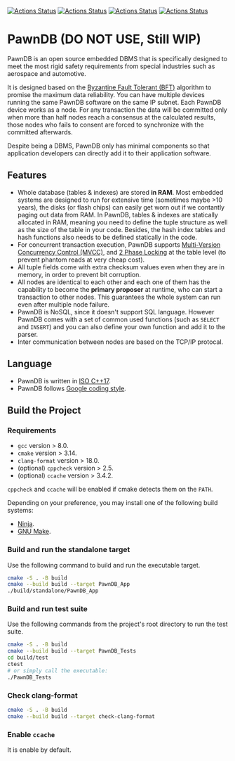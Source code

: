 [![Actions Status](https://github.com/xiahualiu/PawnDB/workflows/Ubuntu/badge.svg)](https://github.com/xiahualiu/PawnDB/actions)
[![Actions Status](https://github.com/xiahualiu/PawnDB/workflows/Standalone/badge.svg)](https://github.com/xiahualiu/PawnDB/actions)
[![Actions Status](https://github.com/xiahualiu/PawnDB/workflows/Install/badge.svg)](https://github.com/xiahualiu/PawnDB/actions)
[![Actions Status](https://github.com/xiahualiu/PawnDB/workflows/Style/badge.svg)](https://github.com/xiahualiu/PawnDB/actions)

# PawnDB (DO NOT USE, Still WIP)

PawnDB is an open source embedded DBMS that is specifically designed to meet the most rigid safety requirements from special industries such as aerospace and automotive.

It is designed based on the [Byzantine Fault Tolerant (BFT)](https://en.wikipedia.org/wiki/Byzantine_fault) algorithm to promise the maximum data reliability. You can have multiple devices running the same PawnDB software on the same IP subnet. Each PawnDB device works as a node. For any transaction the data will be committed only when more than half nodes reach a consensus at the calculated results, those nodes who fails to consent are forced to synchronize with the committed afterwards.

Despite being a DBMS, PawnDB only has minimal components so that application developers can directly add it to their application software.

## Features

- Whole database (tables & indexes) are stored **in RAM**. Most embedded systems are designed to run for extensive time (sometimes maybe >10 years), the disks (or flash chips) can easily get worn out if we contantly paging out data from RAM. In PawnDB, tables & indexes are statically allocated in RAM, meaning you need to define the tuple structure as well as the size of the table in your code. Besides, the hash index tables and hash functions also needs to be defined statically in the code.
- For concurrent transaction execution, PawnDB supports [Multi-Version Concurrency Control (MVCC)](https://en.wikipedia.org/wiki/Multiversion_concurrency_control), and [2 Phase Locking](https://en.wikipedia.org/wiki/Two-phase_locking) at the table level (to prevent phantom reads at very cheap cost).
- All tuple fields come with extra checksum values even when they are in memory, in order to prevent bit corruption.
- All nodes are identical to each other and each one of them has the capability to become the **primary proposer** at runtime, who can start a transaction to other nodes. This guarantees the whole system can run even after multiple node failure.
- PawnDB is NoSQL, since it doesn't support SQL language. However PawnDB comes with a set of common used functions (such as `SELECT` and `INSERT`) and you can also define your own function and add it to the parser. 
- Inter communication between nodes are based on the TCP/IP protocal.

## Language

* PawnDB is written in [ISO C++17](https://isocpp.org/std/the-standard).
* PawnDB follows [Google coding style](https://google.github.io/styleguide/).

## Build the Project

### Requirements

* `gcc` version > 8.0.
* `cmake` version > 3.14.
* `clang-format` version > 18.0.
* (optional) `cppcheck` version > 2.5.
* (optional) `ccache` version > 3.4.2.

`cppcheck` and `ccache` will be enabled if cmake detects them on the `PATH`.

Depending on your preference, you may install one of the following build systems:

* [Ninja](https://ninja-build.org/).
* [GNU Make](https://www.gnu.org/software/make/).

### Build and run the standalone target

Use the following command to build and run the executable target.

```bash
cmake -S . -B build
cmake --build build --target PawnDB_App
./build/standalone/PawnDB_App
```

### Build and run test suite

Use the following commands from the project's root directory to run the test suite.

```bash
cmake -S . -B build
cmake --build build --target PawnDB_Tests
cd build/test
ctest
# or simply call the executable: 
./PawnDB_Tests
```

### Check clang-format

```bash
cmake -S . -B build
cmake --build build --target check-clang-format
```

### Enable `ccache`

It is enable by default.